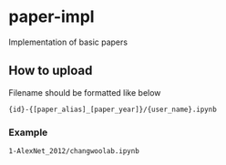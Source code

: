 # paper-impl
Implementation of basic papers

## How to upload

Filename should be formatted like below
```
{id}-{[paper_alias]_[paper_year]}/{user_name}.ipynb
```

### Example
```
1-AlexNet_2012/changwoolab.ipynb
```
